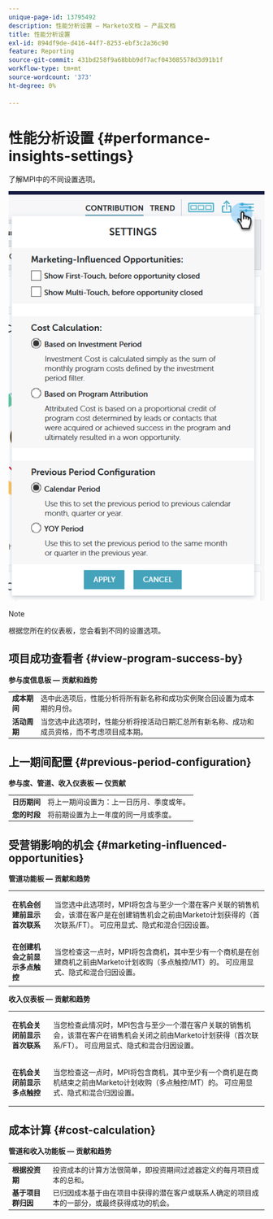 ```yaml
---
unique-page-id: 13795492
description: 性能分析设置 — Marketo文档 — 产品文档
title: 性能分析设置
exl-id: 894df9de-d416-44f7-8253-ebf3c2a36c90
feature: Reporting
source-git-commit: 431bd258f9a68bbb9df7acf043085578d3d91b1f
workflow-type: tm+mt
source-wordcount: '373'
ht-degree: 0%

---
```


# 性能分析设置 {#performance-insights-settings}

了解MPI中的不同设置选项。

![](assets/1-3.png)

>[!NOTE]
>
>根据您所在的仪表板，您会看到不同的设置选项。

## 项目成功查看者 {#view-program-success-by}

**参与度信息板 — 贡献和趋势**

<table> 
 <tbody> 
  <tr> 
   <td><strong>成本期间</strong></td> 
   <td>选中此选项后，性能分析将所有新名称和成功实例聚合回设置为成本期的月份。</td> 
  </tr> 
  <tr> 
   <td><strong>活动周期</strong></td> 
   <td>当您选中此选项时，性能分析将按活动日期汇总所有新名称、成功和成员资格，而不考虑项目成本期。</td> 
  </tr> 
 </tbody> 
</table>

## 上一期间配置 {#previous-period-configuration}

**参与度、管道、收入仪表板 — 仅贡献**

<table> 
 <tbody> 
  <tr> 
   <td><strong>日历期间</strong></td> 
   <td>将上一期间设置为：上一日历月、季度或年。</td> 
  </tr> 
  <tr> 
   <td><strong>您的时段</strong></td> 
   <td>将前期设置为上一年度的同一月或季度。</td> 
  </tr> 
 </tbody> 
</table>

## 受营销影响的机会 {#marketing-influenced-opportunities}

**管道功能板 — 贡献和趋势**

<table> 
 <tbody> 
  <tr> 
   <td><strong>在机会创建前显示首次联系</strong></td> 
   <td><p>当您选中此选项时，MPI将包含与至少一个潜在客户关联的销售机会，该潜在客户是在创建销售机会之前由Marketo计划获得的（首次联系/FT）。 可应用显式、隐式和混合归因设置。</p></td> 
  </tr> 
  <tr> 
   <td><strong>在创建机会之前显示多点触控</strong></td> 
   <td><p>当您检查这一点时，MPI将包含商机，其中至少有一个商机是在创建商机之前由Marketo计划收购（多点触控/MT）的。 可应用显式、隐式和混合归因设置。</p></td> 
  </tr> 
 </tbody> 
</table>

**收入仪表板 — 贡献和趋势**

<table> 
 <tbody> 
  <tr> 
   <td><strong>在机会关闭前显示首次联系</strong></td> 
   <td><p>当您检查此情况时，MPI包含与至少一个潜在客户关联的销售机会，该潜在客户在销售机会关闭之前由Marketo计划获得（首次联系/FT）。 可应用显式、隐式和混合归因设置。</p></td> 
  </tr> 
  <tr> 
   <td><strong>在机会关闭前显示多点触控</strong></td> 
   <td><p>当您检查这一点时，MPI将包含商机，其中至少有一个商机是在商机结束之前由Marketo计划收购（多点触控/MT）的。 可应用显式、隐式和混合归因设置。</p></td> 
  </tr> 
 </tbody> 
</table>

## 成本计算 {#cost-calculation}

**管道和收入功能板 — 贡献和趋势**

<table> 
 <tbody> 
  <tr> 
   <td><strong>根据投资期</strong></td> 
   <td>投资成本的计算方法很简单，即投资期间过滤器定义的每月项目成本的总和。</td> 
  </tr> 
  <tr> 
   <td><strong>基于项目群归因</strong></td> 
   <td>已归因成本基于由在项目中获得的潜在客户或联系人确定的项目成本的一部分，或最终获得成功的机会。</td> 
  </tr> 
 </tbody> 
</table>
